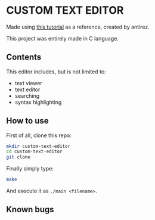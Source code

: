 # CUSTOM TEXT EDITOR

Made using [this tutorial](https://viewsourcecode.org/snaptoken/kilo/index.html) as a reference, created by antirez.

This project was entirely made in C language.

## Contents

This editor includes, but is not limited to:
- text viewer
- text editor
- searching
- syntax highlighting

## How to use

First of all, clone this repo:
```bash
mkdir custom-text-editor
cd custom-text-editor
git clone

```

Finally simply type:
```bash
make
```

And execute it as `./main <filename>`.

## Known bugs
